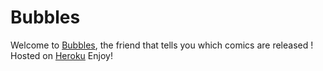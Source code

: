 Bubbles
========================

Welcome to [Bubbles][1], the friend that tells you which comics are released !
Hosted on [Heroku][2]
Enjoy!

[1]:  //bubbles-comics.herokuapp.com/
[2]:  //heroku.com/
